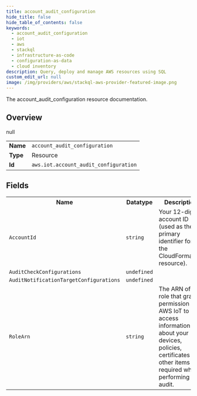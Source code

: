 ```yaml
---
title: account_audit_configuration
hide_title: false
hide_table_of_contents: false
keywords:
  - account_audit_configuration
  - iot
  - aws
  - stackql
  - infrastructure-as-code
  - configuration-as-data
  - cloud inventory
description: Query, deploy and manage AWS resources using SQL
custom_edit_url: null
image: /img/providers/aws/stackql-aws-provider-featured-image.png
---
```

The account_audit_configuration resource documentation.

## Overview
<table><tbody>
<tr><td><b>Name</b></td><td><code>account_audit_configuration</code></td></tr>
<tr><td><b>Type</b></td><td>Resource</td></tr>
null
<tr><td><b>Id</b></td><td><code>aws.iot.account_audit_configuration</code></td></tr>
</tbody></table>

## Fields
<table><tbody>
<tr><th>Name</th><th>Datatype</th><th>Description</th></tr>
<tr><td><code>AccountId</code></td><td><code>string</code></td><td>Your 12-digit account ID (used as the primary identifier for the CloudFormation resource).</td></tr><tr><td><code>AuditCheckConfigurations</code></td><td><code>undefined</code></td><td></td></tr><tr><td><code>AuditNotificationTargetConfigurations</code></td><td><code>undefined</code></td><td></td></tr><tr><td><code>RoleArn</code></td><td><code>string</code></td><td>The ARN of the role that grants permission to AWS IoT to access information about your devices, policies, certificates and other items as required when performing an audit.</td></tr>
</tbody></table>